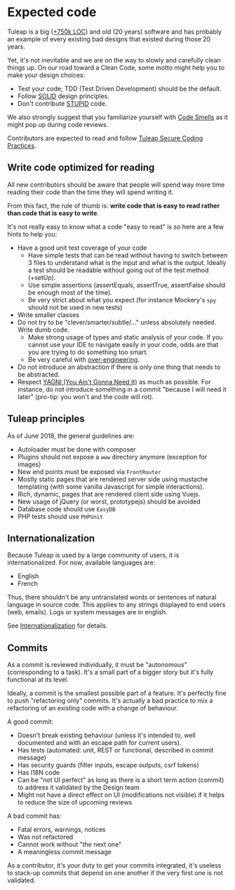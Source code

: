 # Expected code

Tuleap is a big ([+750k
LOC](https://www.openhub.net/p/tuleap/analyses/latest/languages_summary))
and old (20 years) software and has probably an example of every
existing bad designs that existed during those 20 years.

Yet, it\'s not inevitable and we are on the way to slowly and carefully
clean things up. On our road toward a Clean Code, some motto might help
you to make your design choices:

-   Test your code; TDD (Test Driven Development) should be the default.
-   Follow
    [SOLID](https://en.wikipedia.org/wiki/SOLID_%28object-oriented_design%29)
    design principles.
-   Don't contribute
    [STUPID](https://www.npopov.com/2011/12/27/Dont-be-STUPID-GRASP-SOLID.html)
    code.

We also strongly suggest that you familiarize yourself with [Code
Smells](https://blog.codinghorror.com/code-smells/) as it might pop up
during code reviews.

Contributors are expected to read and follow [Tuleap Secure Coding Practices](./secure-coding-practices.md).

## Write code optimized for reading

All new contributors should be aware that people will spend way more
time reading their code than the time they will spend writing it.

From this fact, the rule of thumb is: **write code that is easy to read
rather than code that is easy to write**.

It's not really easy to know what a code "easy to read" is so here
are a few hints to help you:

-   Have a good unit test coverage of your code
    -   Have simple tests that can be read without having to switch
        between 3 files to understand what is the input and what is the
        output. Ideally a test should be readable without going out of
        the test method (+setUp).
    -   Use simple assertions (assertEquals, assertTrue, assertFalse
        should be enough most of the time).
    -   Be very strict about what you expect (for instance Mockery's
        `spy` should not be used in new tests)
-   Write smaller classes
-   Do not try to be "clever/smarter/subtle/\..." unless absolutely
    needed. Write dumb code.
    -   Make strong usage of types and static analysis of your code. If
        you cannot use your IDE to navigate easily in your code, odds
        are that you are trying to do something too smart.
    -   Be very careful with
        [over-engineering](https://en.wikipedia.org/wiki/Overengineering).
-   Do not introduce an abstraction if there is only one thing that
    needs to be abstracted.
-   Respect [YAGNI (You Ain't Gonna Need
    It)](https://www.martinfowler.com/bliki/Yagni.html) as much as
    possible. For instance, do not introduce something in a commit
    "because I will need it later" (pro-tip: you won't and the code
    will rot).

## Tuleap principles

As of June 2018, the general guidelines are:

-   Autoloader must be done with composer
-   Plugins should not expose a `www` directory anymore
    (exception for images)
-   New end points must be exposed via `FrontRouter`
-   Mostly static pages that are rendered server side using mustache
    templating (with some vanilla Javascript for simple interactions).
-   Rich, dynamic, pages that are rendered client side using Vuejs.
-   New usage of jQuery (or worst, prototypejs) should be avoided
-   Database code should use `EasyDB`
-   PHP tests should use `PHPUnit`

## Internationalization

Because Tuleap is used by a large community of users, it is
internationalized. For now, available languages are:

-   English
-   French

Thus, there shouldn't be any untranslated words or sentences of natural
language in source code. This applies to any strings displayed to end
users (web, emails). Logs or system messages are in english.

See [Internationalization](./internationalization.md) for
details.

## Commits

As a commit is reviewed individually, it must be "autonomous"
(corresponding to a task). It's a small part of a bigger story but
it's fully functional at its level.

Ideally, a commit is the smallest possible part of a feature. It's
perfectly fine to push "refactoring only" commits. It's actually a
bad practice to mix a refactoring of an existing code with a change of
behaviour.

A good commit:

-   Doesn't break existing behaviour (unless it's intended to, well
    documented and with an escape path for current users).
-   Has tests (automated: unit, REST or functional, described in
    commit message)
-   Has security guards (filter inputs, escape outputs, csrf tokens)
-   Has I18N code
-   Can be "not UI perfect" as long as there is a short term action
    (commit) to address it validated by the Design team
-   Might not have a direct effect on UI (modifications not visible) if
    it helps to reduce the size of upcoming reviews

A bad commit has:

-   Fatal errors, warnings, notices
-   Was not refactored
-   Cannot work without "the next one"
-   A meaningless commit message

As a contributor, it's your duty to get your commits integrated, it's
useless to stack-up commits that depend on one another if the very first
one is not validated.
